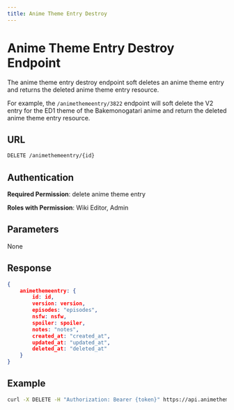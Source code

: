 ```yaml
---
title: Anime Theme Entry Destroy
---
```


# Anime Theme Entry Destroy Endpoint 

The anime theme entry destroy endpoint soft deletes an anime theme entry and returns the deleted anime theme entry resource.

For example, the `/animethemeentry/3822` endpoint will soft delete the V2 entry for the ED1 theme of the Bakemonogatari anime and return the deleted anime theme entry resource.

## URL

```sh
DELETE /animethemeentry/{id}
```

## Authentication

**Required Permission**: delete anime theme entry

**Roles with Permission**: Wiki Editor, Admin

## Parameters

None

## Response

```json
{
    animethemeentry: {
        id: id,
        version: version,
        episodes: "episodes",
        nsfw: nsfw,
        spoiler: spoiler,
        notes: "notes",
        created_at: "created_at",
        updated_at: "updated_at",
        deleted_at: "deleted_at"
    }
}
```

## Example

```bash
curl -X DELETE -H "Authorization: Bearer {token}" https://api.animethemes.moe/animethemeentry/3822
```
